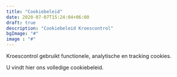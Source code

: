 ```yaml
---
title: "Cookiebeleid"
date: 2020-07-07T15:24:04+06:00
draft: true
description: "Cookiebeleid Kroescontrol"
bgImage: "#"
image : "#"
---
```



Kroescontrol gebruikt functionele, analytische en tracking cookies.

U vindt hier ons volledige cookiebeleid.